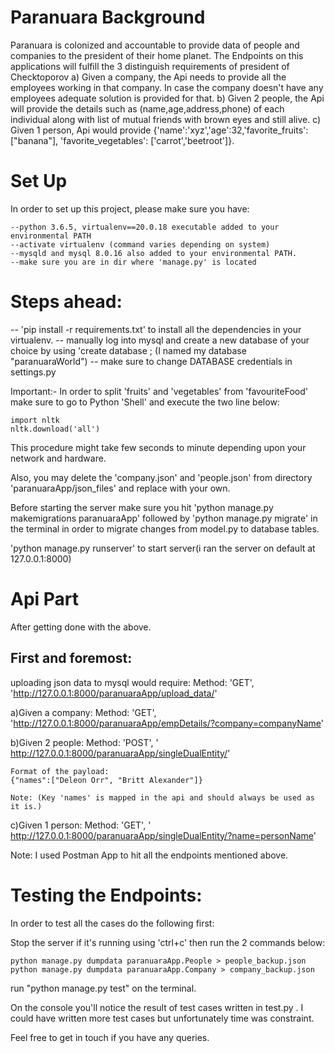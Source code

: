 Paranuara Background
====================
Paranuara is colonized and accountable to provide data of people and companies to the president of their home planet.
The Endpoints on this applications will fulfill the 3 distinguish requirements of president of Checktoporov
	a) Given a company, the Api needs to provide all the employees working in that company. 
	   In case the company doesn't have any employees adequate solution is provided for that.
	b) Given 2 people, the Api will provide the details such as (name,age,address,phone) of each individual along 
	   with list of mutual friends with brown eyes and still alive.
	c) Given 1 person, Api would provide {'name':'xyz','age':32,'favorite_fruits':["banana"], 'favorite_vegetables': ['carrot','beetroot']}.
	
	
	
	
Set Up
======
In order to set up this project, please make sure you have:
	
	--python 3.6.5, virtualenv==20.0.18 executable added to your environmental PATH
	--activate virtualenv (command varies depending on system)
	--mysqld and mysql 8.0.16 also added to your environmental PATH.
	--make sure you are in dir where 'manage.py' is located


Steps ahead:
===========
-- 'pip install -r requirements.txt' to install all the dependencies in your virtualenv.
-- manually log into mysql and create a new database of your choice by using 'create database <name>; 	(I named my database "paranuaraWorld")
-- make sure to change DATABASE credentials in settings.py

Important:- In order to split 'fruits' and 'vegetables' from 'favouriteFood' make sure to go to Python 'Shell' and execute the two line 
below:

	import nltk 
	nltk.download('all')
	 
 This procedure might take few seconds to minute depending upon your network and hardware.

	  

Also, you may delete the 'company.json' and 'people.json' from directory 'paranuaraApp/json_files'
and replace with your own. 	


Before starting the server make sure you hit 'python manage.py makemigrations paranuaraApp' followed by 'python manage.py migrate' in the terminal
in order to migrate changes from model.py to database tables.


'python manage.py runserver' to start server(i ran the server on default at 127.0.0.1:8000)



Api Part
========
After getting done with the above. 

First and foremost:
-------------------

uploading json data to mysql would require: 
	Method: 'GET', 'http://127.0.0.1:8000/paranuaraApp/upload_data/'

	
	
a)Given a company:
	Method: 'GET', 'http://127.0.0.1:8000/paranuaraApp/empDetails/?company=companyName'
	

b)Given 2 people:
	Method: 'POST', ' http://127.0.0.1:8000/paranuaraApp/singleDualEntity/'

	Format of the payload:
	{"names":["Deleon Orr", "Britt Alexander"]}
	
	Note: (Key 'names' is mapped in the api and should always be used as it is.)

c)Given 1 person:
	Method: 'GET', ' http://127.0.0.1:8000/paranuaraApp/singleDualEntity/?name=personName'
	

Note: I used Postman App to hit all the endpoints mentioned above.


Testing the Endpoints:
======================
In order to test all the cases do the following first:

Stop the server if it's running using 'ctrl+c' then run the 2 commands below: 
	
	python manage.py dumpdata paranuaraApp.People > people_backup.json
	python manage.py dumpdata paranuaraApp.Company > company_backup.json


run   "python manage.py test" on the terminal.

On the console you'll notice the result of test cases written in test.py . I could have written more test cases but unfortunately time was constraint.


Feel free to get in touch if you have any queries.








